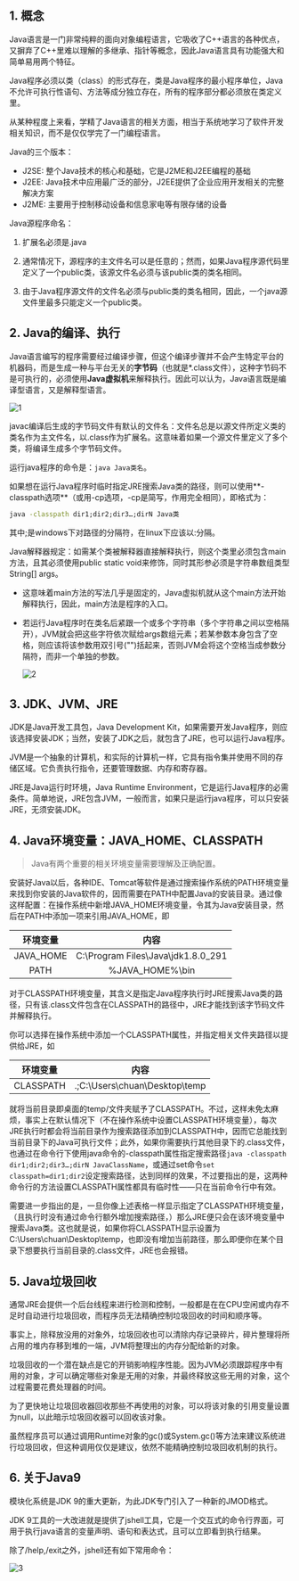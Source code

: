 ## 1. 概念

Java语言是一门非常纯粹的面向对象编程语言，它吸收了C++语言的各种优点，又摒弃了C++里难以理解的多继承、指针等概念，因此Java语言具有功能强大和简单易用两个特征。

Java程序必须以类（class）的形式存在，类是Java程序的最小程序单位，Java不允许可执行性语句、方法等成分独立存在，所有的程序部分都必须放在类定义里。

从某种程度上来看，学精了Java语言的相关方面，相当于系统地学习了软件开发相关知识，而不是仅仅学完了一门编程语言。

Java的三个版本：

- J2SE: 整个Java技术的核心和基础，它是J2ME和J2EE编程的基础
- J2EE: Java技术中应用最广泛的部分，J2EE提供了企业应用开发相关的完整解决方案
- J2ME: 主要用于控制移动设备和信息家电等有限存储的设备

Java源程序命名：

1. 扩展名必须是.java

2. 通常情况下，源程序的主文件名可以是任意的；然而，如果Java程序源代码里定义了一个public类，该源文件名必须与该public类的类名相同。

3. 由于Java程序源文件的文件名必须与public类的类名相同，因此，一个java源文件里最多只能定义一个public类。

## 2. Java的编译、执行

Java语言编写的程序需要经过编译步骤，但这个编译步骤并不会产生特定平台的机器码，而是生成一种与平台无关的**字节码**（也就是*.class文件），这种字节码不是可执行的，必须使用**Java虚拟机**来解释执行。因此可以认为，Java语言既是编译型语言，又是解释型语言。

![1](https://chua-n.gitee.io/blog-images/notebooks/Java/1.png)

javac编译后生成的字节码文件有默认的文件名：文件名总是以源文件所定义类的类名作为主文件名，以.class作为扩展名。这意味着如果一个源文件里定义了多个类，将编译生成多个字节码文件。

运行java程序的命令是：`java Java类名`。

如果想在运行Java程序时临时指定JRE搜索Java类的路径，则可以使用**-classpath选项**（或用-cp选项，-cp是简写，作用完全相同），即格式为：

```cmd
java -classpath dir1;dir2;dir3…;dirN Java类
```

其中;是windows下对路径的分隔符，在linux下应该以:分隔。

Java解释器规定：如需某个类被解释器直接解释执行，则这个类里必须包含main方法，且其必须使用public     static void来修饰，同时其形参必须是字符串数组类型String[] args。

- 这意味着main方法的写法几乎是固定的，Java虚拟机就从这个main方法开始解释执行，因此，main方法是程序的入口。

- 若运行Java程序时在类名后紧跟一个或多个字符串（多个字符串之间以空格隔开），JVM就会把这些字符依次赋给args数组元素；若某参数本身包含了空格，则应该将该参数用双引号("")括起来，否则JVM会将这个空格当成参数分隔符，而非一个单独的参数。

    ![2](https://chua-n.gitee.io/blog-images/notebooks/Java/2.png)

## 3. JDK、JVM、JRE

JDK是Java开发工具包，Java     Development Kit，如果需要开发Java程序，则应该选择安装JDK；当然，安装了JDK之后，就包含了JRE，也可以运行Java程序。

JVM是一个抽象的计算机，和实际的计算机一样，它具有指令集并使用不同的存储区域。它负责执行指令，还要管理数据、内存和寄存器。

JRE是Java运行时环境，Java Runtime     Environment，它是运行Java程序的必需条件。简单地说，JRE包含JVM，一般而言，如果只是运行java程序，可以只安装JRE，无须安装JDK。

## 4. Java环境变量：JAVA_HOME、CLASSPATH

> Java有两个重要的相关环境变量需要理解及正确配置。

安装好Java以后，各种IDE、Tomcat等软件是通过搜索操作系统的PATH环境变量来找到你安装的Java软件的，因而需要在PATH中配置Java的安装目录。通过像这样配置：在操作系统中新增JAVA_HOME环境变量，令其为Java安装目录，然后在PATH中添加一项来引用JAVA_HOME，即

| 环境变量  |                内容                |
| :-------: | :--------------------------------: |
| JAVA_HOME | C:\Program Files\Java\jdk1.8.0_291 |
|   PATH    |          %JAVA_HOME%\bin           |

对于CLASSPATH环境变量，其含义是指定Java程序执行时JRE搜索Java类的路径，只有该.class文件包含在CLASSPATH的路径中，JRE才能找到该字节码文件并解释执行。

你可以选择在操作系统中添加一个CLASSPATH属性，并指定相关文件夹路径以提供给JRE，如

| 环境变量  |             内容              |
| :-------: | :---------------------------: |
| CLASSPATH | .;C:\Users\chuan\Desktop\temp |

就将当前目录即桌面的temp/文件夹赋予了CLASSPATH。不过，这样未免太麻烦，事实上在默认情况下（不在操作系统中设置CLASSPATH环境变量），每次JRE执行时都会将当前目录作为搜索路径添加到CLASSPATH中，因而它总能找到当前目录下的Java可执行文件；此外，如果你需要执行其他目录下的.class文件，也通过在命令行下使用java命令的-classpath属性指定搜索路径`java -classpath dir1;dir2;dir3…;dirN JavaClassName`，或通过set命令`set classpath=dir1;dir2`设定搜索路径，达到同样的效果，不过要指出的是，这两种命令行的方法设置CLASSPATH属性都具有临时性——只在当前命令行中有效。

需要进一步指出的是，一旦你像上述表格一样显示指定了CLASSPATH环境变量，（且执行时没有通过命令行额外增加搜索路径，）那么JRE便只会在该环境变量中搜索Java类。这也就是说，如果你将CLASSPATH显示设置为C:\Users\chuan\Desktop\temp，也即没有增加当前路径，那么即便你在某个目录下想要执行当前目录的.class文件，JRE也会报错。

## 5. Java垃圾回收

通常JRE会提供一个后台线程来进行检测和控制，一般都是在在CPU空闲或内存不足时自动进行垃圾回收，而程序员无法精确控制垃圾回收的时间和顺序等。

事实上，除释放没用的对象外，垃圾回收也可以清除内存记录碎片，碎片整理将所占用的堆内存移到堆的一端，JVM将整理出的内存分配给新的对象。

垃圾回收的一个潜在缺点是它的开销影响程序性能。因为JVM必须跟踪程序中有用的对象，才可以确定哪些对象是无用的对象，并最终释放这些无用的对象，这个过程需要花费处理器的时间。

为了更快地让垃圾回收器回收那些不再使用的对象，可以将该对象的引用变量设置为null，以此暗示垃圾回收器可以回收该对象。

虽然程序员可以通过调用Runtime对象的gc()或System.gc()等方法来建议系统进行垃圾回收，但这种调用仅仅是建议，依然不能精确控制垃圾回收机制的执行。

## 6. 关于Java9

模块化系统是JDK 9的重大更新，为此JDK专门引入了一种新的JMOD格式。

JDK 9工具的一大改进就是提供了jshell工具，它是一个交互式的命令行界面，可用于执行java语言的变量声明、语句和表达式，且可以立即看到执行结果。

除了/help,/exit之外，jshell还有如下常用命令：

![3](https://chua-n.gitee.io/blog-images/notebooks/Java/3.png)

